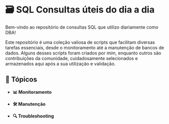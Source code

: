 # 🗃️ SQL Consultas úteis do dia a dia

Bem-vindo ao repositório de consultas SQL que utilizo diariamente como DBA!

Este repositório é uma coleção valiosa de scripts que facilitam diversas tarefas essenciais, desde o monitoramento até a manutenção de bancos de dados. Alguns desses scripts foram criados por mim, enquanto outros são contribuições da comunidade, cuidadosamente selecionados e armazenados aqui após a sua utilização e validação.

## 📂 Tópicos

- **📊 Monitoramento**
  
- **🛠️ Manutenção**

- **🔍 Troubleshooting**

